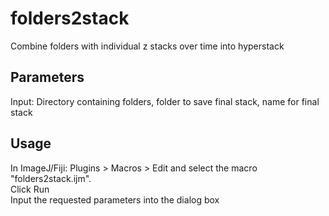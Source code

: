# folders2stack
Combine folders with individual z stacks over time into hyperstack

## Parameters
Input: Directory containing folders, folder to save final stack, name for final stack

## Usage
In ImageJ/Fiji: Plugins > Macros > Edit and select the macro "folders2stack.ijm". \
Click Run \
Input the requested parameters into the dialog box
